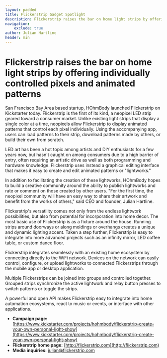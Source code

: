 ```yaml
---
layout: padded
title: Flickerstrip Gadget Spotlight
description: Flickerstrip raises the bar on home light strips by offering individually controlled pixels and animated patterns
navigation:
    exclude: true
author: Julian Hartline
header: min
---
```



Flickerstrip raises the bar on home light strips by offering individually controlled pixels and animated patterns
=========================================

San Francisco Bay Area based startup, HOhmBody launched Flickerstrip on Kickstarter today. Flickerstrip is the first of its kind, a neopixel LED strip geared toward a consumer market. Unlike existing light strips that display a single color at a time, neopixels allow Flickerstrip to display animated patterns that control each pixel individually. Using the accompanying app, users can load patterns to their strip, download patterns made by others, or build their own from scratch.

LED art has been a hot topic among artists and DIY enthusiasts for a few years now, but hasn't caught on among consumers due to a high barrier of entry, often requiring an artistic drive as well as both programming and hardware knowledge. Flickerstrip uses instead a graphical editing interface that makes it easy to create and edit animated patterns or "lightworks."

In addition to facilitating the creation of these lightworks, HOhmBody hopes to build a creative community around the ability to publish lightworks and rate or comment on those created by other users. "For the first time, the neopixel community will have an easy way to share their artwork and benefit from the works of others," said CEO and founder, Julian Hartline.

Flickerstrip's versatility comes not only from the endless lightwork possibilities, but also from potential for incorporation into home decor. The most basic use of Flickerstrip is as a fixture around the house. Running strips around doorways or along moldings or overhangs creates a unique and dynamic lighting accent. Taken a step further, Flickerstrip is easy to integrate into more advanced projects such as an infinity mirror, LED coffee table, or custom dance floor.

Flickerstrip integrates seamlessly with an existing home ecosystem by connecting directly to the WiFi network. Devices on the network can easily control, configure, or upload lightworks to connected Flickerstrips through the mobile  app or desktop application.

Multiple Flickerstrips can be joined into groups and controlled together. Grouped strips synchronize the active lightwork and relay button presses to switch patterns or toggle the strips.

A powerful and open API makes Flickerstrip easy to integrate into home automation ecosystems, react to music or events, or interface with other applications.

* **Campaign page:** [https://www.kickstarter.com/projects/hohmbody/flickerstrip-create-your-own-personal-light-show](https://www.kickstarter.com/projects/hohmbody/flickerstrip-create-your-own-personal-light-show)
* **Flickerstrip home page:** [http://flickerstrip.com](http://flickerstrip.com)
* **Media inquiries:** julian@flickerstrip.com


